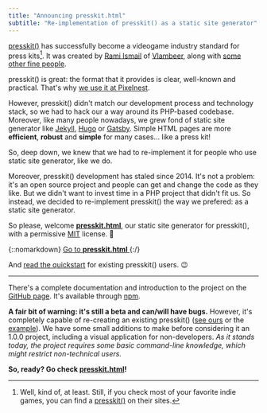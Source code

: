 ```yaml
---
title: "Announcing presskit.html"
subtitle: "Re-implementation of presskit() as a static site generator"
---
```


[presskit()][dopresskit] has successfully become a videogame industry standard for press kits[^standard]. It was created by [Rami Ismail](https://twitter.com/tha_rami) of [Vlambeer](http://www.vlambeer.com), along with [some other fine people](http://www.vlambeer.com/press/sheet.php?p=credits).

presskit() is great: the format that it provides is clear, well-known and practical. That's why [we use it at Pixelnest](/presskit/).

However, presskit() didn't match our development process and technology stack, so we had to hack our a way around its PHP-based codebase. Moreover, like many people nowadays, we grew fond of static site generator like [Jekyll](https://jekyllrb.com/), [Hugo](https://gohugo.io/) or [Gatsby](https://github.com/gatsbyjs/gatsby). Simple HTML pages are more **efficient**, **robust** and **simple** for many cases… like a press kit!

So, deep down, we knew that we had to re-implement it for people who use static site generator, like we do.

Moreover, presskit() development has staled since 2014. It's not a problem: it's an open source project and people can get and change the code as they like. But we didn't want to invest time in a PHP project that didn't fit us. So instead, we decided to re-implement presskit() the way we prefered: as a static site generator.

So please, welcome **[presskit.html][presskithtml]**, our static site generator for presskit(), with a permissive [MIT](https://choosealicense.com/licenses/mit/) license. 🤘

{::nomarkdown}
  <a href="https://github.com/pixelnest/presskit.html"
     class="intent-button intent-button--small intent-button--services intent-button--spacer">
    Go to
    <strong>presskit.html</strong>
  </a>
{:/}

And [read the quickstart][quickstart] for existing presskit() users. 😉

---

There's a complete documentation and introduction to the project on the [GitHub page][presskithtml]. It's available through [npm](https://www.npmjs.com/package/presskit).

**A fair bit of warning: it's still a beta and can/will have bugs.** However, it's completely capable of re-creating an existing presskit() ([see ours](/presskit/) or the [example](https://pixelnest.io/presskit.html/example/)). We have some small additions to make before considering it an 1.0.0 project, including a visual application for non-developers. _As it stands today, the project requires some basic command-line knowledge, which might restrict non-technical users._

**So, ready? Go check [presskit.html][presskithtml]!**


[^standard]: Well, kind of, at least. Still, if you check most of your favorite indie games, you can find a [presskit()][dopresskit] on their sites.


[presskithtml]: https://github.com/pixelnest/presskit.html
[dopresskit]: http://dopresskit.com
[quickstart]: https://github.com/pixelnest/presskit.html#user-content-quickstart-for-existing-presskit-users
